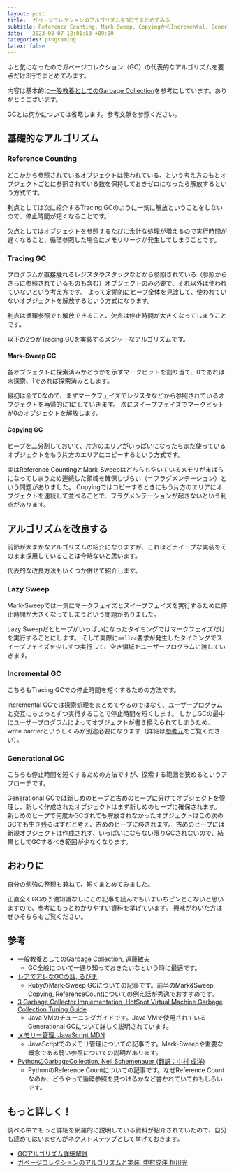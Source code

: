 ```yaml
---
layout: post
title:  ガベージコレクションのアルゴリズムを3行でまとめてみる
subtitle: Reference Counting, Mark-Sweep, CopyingからIncremental, Generationalまで
date:   2023-08-07 12:01:53 +09:00
categories: programing
latex: false
---
```


ふと気になったのでガベージコレクション（GC）の代表的なアルゴリズムを要点だけ3行でまとめてみます。

内容は基本的に[一般教養としてのGarbage Collection][gc_pdf]を参考にしています。ありがとうございます。

GCとは何かについては省略します。参考文献を参照ください。

## 基礎的なアルゴリズム

### Reference Counting

どこかから参照されているオブジェクトは使われている、という考え方のもとオブジェクトごとに参照されている数を保持しておきゼロになったら解放するという方式です。

利点としては次に紹介するTracing GCのように一気に解放ということをしないので、停止時間が短くなることです。

欠点としてはオブジェクトを参照するたびに余計な処理が増えるので実行時間が遅くなること、循環参照した場合にメモリリークが発生してしまうことです。

### Tracing GC

プログラムが直接触れるレジスタやスタックなどから参照されている（参照からさらに参照されているものも含む）オブジェクトのみ必要で、それ以外は使われていないという考え方です。
よって定期的にヒープ全体を見渡して、使われていないオブジェクトを解放するという方式になります。

利点は循環参照でも解放できること、欠点は停止時間が大きくなってしまうことです。

以下の2つがTracing GCを実装するメジャーなアルゴリズムです。

#### Mark-Sweep GC

各オブジェクトに探索済みかどうかを示すマークビットを割り当て、0であれば未探索、1であれば探索済みとします。

最初は全て0なので、まずマークフェイズでレジスタなどから参照されているオブジェクトを再帰的に1にしていきます。
次にスイープフェイズでマークビットが0のオブジェクトを解放します。

#### Copying GC

ヒープを二分割しておいて、片方のエリアがいっぱいになったらまだ使っているオブジェクトをもう片方のエリアにコピーするという方式です。

実はReference CountingとMark-Sweepはどちらも空いているメモリがまばらになってしまうため連続した領域を確保しづらい（＝フラグメンテーション）という問題がありました。
Copyingではコピーするときにもう片方のエリアにオブジェクトを連続して並べることで、フラグメンテーションが起きないという利点があります。

## アルゴリズムを改良する

前節が大まかなアルゴリズムの紹介になりますが、これほどナイーブな実装をそのまま採用していることは今時ないと思います。

代表的な改良方法もいくつか併せて紹介します。

### Lazy Sweep

Mark-Sweepでは一気にマークフェイズとスイープフェイズを実行するために停止時間が大きくなってしまうという問題がありました。

Lazy Sweepだとヒープがいっぱいになったタイミングではマークフェイズだけを実行することにします。
そして実際に`malloc`要求が発生したタイミングでスイープフェイズを少しずつ実行して、空き領域をユーザープログラムに渡していきます。

### Incremental GC

こちらもTracing GCでの停止時間を短くするための方法です。

Incremental GCでは探索処理をまとめてやるのではなく、ユーザープログラムと交互にちょっとずつ実行することで停止時間を短くします。
しかしGCの最中にユーザープログラムによってオブジェクトが書き換えられてしまうため、write barrierというしくみが別途必要になります（詳細は[参考元][gc_pdf]をご覧ください）。

### Generational GC

こちらも停止時間を短くするための方法ですが、探索する範囲を狭めるというアプローチです。

Generational GCでは新しめのヒープと古めのヒープに分けてオブジェクトを管理し、新しく作成されたオブジェクトはまず新しめのヒープに確保されます。
新しめのヒープで何度かGCされても解放されなかったオブジェクトはこの次のGCでも生き残るはずだと考え、古めのヒープに移されます。
古めのヒープには新規オブジェクトは作成されず、いっぱいにならない限りGCされないので、結果としてGCするべき範囲が少なくなります。

## おわりに

自分の勉強の整理も兼ねて、短くまとめてみました。

正直全くGCの予備知識なしにこの記事を読んでもいまいちピンとこないと思いますので、参考にもっとわかりやすい資料を挙げています。
興味がわいた方はぜひそちらもご覧ください。

## 参考

- [一般教養としてのGarbage Collection, 遠藤敏夫][gc_pdf]
  - GC全般について一通り知っておきたいなという時に最適です。
- [レアでアレなGCの話, るびま][ruby]
  - RubyのMark-Sweep GCについての記事です。前半のMark&Sweep, Copying, ReferenceCountについての例え話が秀逸でおすすめです。
- [3 Garbage Collector Implementation, HotSpot Virtual Machine Garbage Collection Tuning Guide][java]
  - Java VMのチューニングガイドです。Java VMで使用されているGenerational GCについて詳しく説明されています。
- [メモリー管理, JavaScript MDN][javascript]
  - JavaScriptでのメモリ管理についての記事です。Mark-Sweepや重要な概念である弱い参照についての説明があります。
- [PythonのGarbageCollection, Neil Schemenauer (翻訳：中村 成洋)][python]
  - PythonのReference Countについての記事です。なぜReference Countなのか、どうやって循環参照を見つけるかなど書かれていておもしろいです。

## もっと詳しく！

調べる中でもっと詳細を網羅的に説明している資料が紹介されていたので、自分も読めてはいませんがネクストステップとして挙げておきます。

- [GCアルゴリズム詳細解説][wiki]
- [ガベージコレクションのアルゴリズムと実装, 中村成洋 相川光][book]

[gc_pdf]: http://matsu-www.is.titech.ac.jp/~endo/gc/gc.pdf
[ruby]: https://magazine.rubyist.net/articles/0025/0025-RareAreGCTalk.html
[java]: https://docs.oracle.com/en/java/javase/20/gctuning/garbage-collector-implementation.html#GUID-23844E39-7499-400C-A579-032B68E53073
[javascript]: https://developer.mozilla.org/ja/docs/Web/JavaScript/Memory_Management
[python]: http://www.narihiro.info/translate/garbage_collection_for_python_jp.html
[wiki]: https://seesaawiki.jp/w/author_nari/d/GC
[book]: https://www.amazon.co.jp/%E3%82%AC%E3%83%99%E3%83%BC%E3%82%B8%E3%82%B3%E3%83%AC%E3%82%AF%E3%82%B7%E3%83%A7%E3%83%B3%E3%81%AE%E3%82%A2%E3%83%AB%E3%82%B4%E3%83%AA%E3%82%BA%E3%83%A0%E3%81%A8%E5%AE%9F%E8%A3%85-%E4%B8%AD%E6%9D%91-%E6%88%90%E6%B4%8B/dp/4798025623/ref=rvi_sccl_1/358-1733826-2905257?pd_rd_w=rldo5&content-id=amzn1.sym.a4dc92d7-7100-437e-b3e3-2349e8298523&pf_rd_p=a4dc92d7-7100-437e-b3e3-2349e8298523&pf_rd_r=2QR09HSQFWHWRXD38TZB&pd_rd_wg=1kzOc&pd_rd_r=421d1d0a-3f2d-45c3-a0be-f01d3f8b263c&pd_rd_i=4798025623&psc=1
